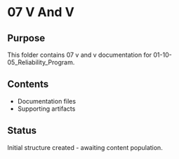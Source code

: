 # 07 V And V

## Purpose
This folder contains 07 v and v documentation for 01-10-05_Reliability_Program.

## Contents
- Documentation files
- Supporting artifacts

## Status
Initial structure created - awaiting content population.

